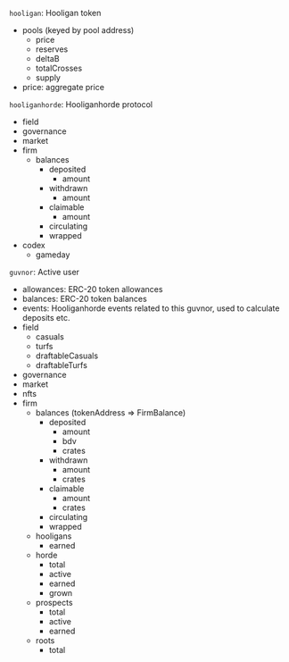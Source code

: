 `hooligan`: Hooligan token
- pools (keyed by pool address)
  - price
  - reserves
  - deltaB
  - totalCrosses
  - supply
- price: aggregate price

`hooliganhorde`: Hooliganhorde protocol
- field
- governance
- market
- firm
  - balances
    - deposited
      - amount
    - withdrawn
      - amount
    - claimable
      - amount
    - circulating
    - wrapped
- codex
  - gameday

`guvnor`: Active user
- allowances: ERC-20 token allowances
- balances: ERC-20 token balances
- events: Hooliganhorde events related to this guvnor, used to calculate deposits etc.
- field
  - casuals
  - turfs
  - draftableCasuals
  - draftableTurfs
- governance
- market
- nfts
- firm
  - balances (tokenAddress => FirmBalance)
    - deposited
      - amount
      - bdv
      - crates
    - withdrawn
      - amount
      - crates
    - claimable
      - amount
      - crates
    - circulating
    - wrapped
  - hooligans
    - earned
  - horde
    - total
    - active
    - earned
    - grown
  - prospects
    - total
    - active
    - earned
  - roots
    - total